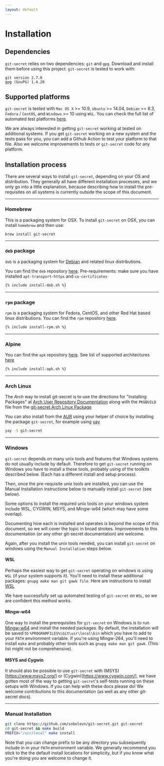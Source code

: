 ```yaml
---
layout: default
---
```


# Installation

## Dependencies

`git-secret` relies on two dependencies: `git` and `gpg`. Download and install them before using this project. `git-secret` is tested to work with:

```
git version 2.7.0
gpg (GnuPG) 1.4.20
```

## Supported platforms

`git-secret` is tested with `Mac OS X` >= 10.9, `Ubuntu` >= 14.04, `Debian` >= 8.3, `Fedora` / `CentOS`, and `Windows` >= 10 using `WSL`.
You can check the full list of automated test platforms
[here](https://github.com/sobolevn/git-secret/blob/master/.github/workflows/test.yml).

We are always interested in getting `git-secret` working at tested on additional systems.
If you get `git-secret` working on a new system and the tests pass for you, 
you can add a Github Action to test your platform to that file. 
Also we welcome improvements to tests or `git-secret` code for any platform.

## Installation process

There are several ways to install `git-secret`, depending on your OS and distribution.
They generally all have different installation processes, and we only go into 
a little explanation, because describing how to install the pre-requisites on all
systems is currently outside the scope of this document.

---

### Homebrew

This is a packaging system for OSX. To install `git-secret` on OSX, you can install
`homebrew` and then use:

`brew install git-secret`

---

### `deb` package

`deb` is a packaging system for [Debian](https://www.debian.org/) and related linux
distributions.

You can find the `deb` repository [here](https://gitsecret.jfrog.io/artifactory/git-secret-deb/).
Pre-requirements: make sure you have installed `apt-transport-https` and `ca-certificates`

```bash
{% include install-deb.sh %}
```

---

### `rpm` package

`rpm` is a packaging system for Fedora, CentOS, and other Red Hat based linux distributions.
You can find the `rpm` repository [here](https://gitsecret.jfrog.io/artifactory/git-secret-rpm/).

```bash
{% include install-rpm.sh %}
```

---

### Alpine

You can find the `apk` repository [here](https://gitsecret.jfrog.io/artifactory/git-secret-apk/).
See list of supported architectures [here](https://github.com/sobolevn/git-secret/blob/master/utils/apk/meta.sh)

```bash
{% include install-apk.sh %}
```

---

### Arch Linux

The _Arch_ way to install git-secret is to use the directions for
"Installing Packages" at [Arch User Repository Documentation](https://wiki.archlinux.org/index.php/Arch_User_Repository#Installing_packages)
along with the `PKGBUILD` file from the [git-secret Arch Linux Package](https://aur.archlinux.org/packages/git-secret/)

You can also install from the [AUR](https://aur.archlinux.org/) using your helper of choice by
installing the package `git-secret`, for example using [yay](https://github.com/Jguer/yay)

```bash
yay -S git-secret
```

---

### Windows

`git-secret` depends on many unix tools and features that Windows systems do not usually
include by default.  Therefore to get `git-secret` running on Windows you have to 
install a these tools, probably using of the toolkits described below. 
(Each has a different install and setup process).

Then, once the pre-requisite unix tools are installed,
you can use the Manual Installation instructione below to 
manually install `git-secret` (see below).  

Some options to install the required unix tools on your windows system include
WSL, CYGWIN, MSYS, and Mingw-w64 (which may have some overlap).

Documenting how each is installed and operates is beyond the scope of this document, 
so we will cover the topic in broad strokes. Improvements to this documentation
(or any other git-secret documentation) are welcome. 

Again, after you install the unix tools needed, you can install 
`git-secret` on windows using the `Manual Installation` steps below.

#### WSL

Perhaps the easiest way to get `git-secret` operating on windows is using `WSL`
(if your system supports it). 
You'll need to install these additional packages: `gnupg make man git gawk file`.
Here are instructions to install [WSL](https://docs.microsoft.com/en-us/windows/wsl/install)

We have successfully set up automated testing of `git-secret` on `WSL`, 
so we are confident this method works.

#### Mingw-w64

One way to install the prerequisites for `git-secret` on Windows is to run 
[Mingw-w64](https://www.mingw-w64.org/) and install the needed packages.
By default, the installation will be saved to `%PROGRAMFILES%\Git\usr\local\bin` 
which you have to add to your `PATH` environment variable.
If you're using Mingw-264, you'll need to install `make` and probably other tools
such as `gnupg make man git gawk`. (This list might not be comprehensive).

#### MSYS and Cygwin

It should also be possible to use `git-secret` with (MSYS)[https://www.msys2.org/]
or (Cygwin)[https://www.cygwin.com/], we have gotten most of the way to getting
`git-secret`'s self-tests running on these setups with Windows. 
If you can help with these docs please do!
We welcome contributions to this documentation (as well as any
other git-secret docs).

---

### Manual Installation

```bash
git clone https://github.com/sobolevn/git-secret.git git-secret
cd git-secret && make build
PREFIX="/usr/local" make install
```

Note that you can change prefix to be any directory you subsequently include in in your `PATH`
environment variable. We generally recommend you stick to the the default 
install locations for simplicity, but if you know what you're doing you are welcome to change it.

